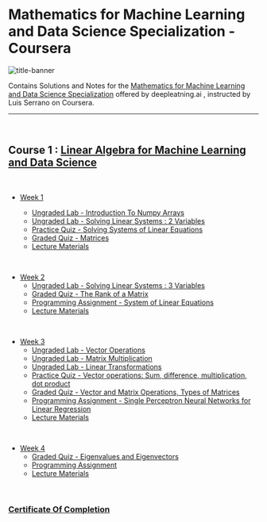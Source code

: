 # Mathematics for Machine Learning and Data Science Specialization - Coursera

![title-banner](https://github.com/greyhatguy007/Mathematics-for-Machine-Learning-and-Data-Science-Specialization-Coursera/assets/77543865/42742826-89a3-41c4-aa6a-6d0f83b260b6)


Contains Solutions and Notes for the [Mathematics for Machine Learning and Data Science Specialization](https://www.coursera.org/learn/machine-learning-probability-and-statistics) offered by deepleatning.ai , instructed by Luis Serrano on Coursera.

<hr/>

<br/>

## Course 1 : [Linear Algebra for Machine Learning and Data Science](https://www.coursera.org/learn/machine-learning-linear-algebra)

<br/>

- [Week 1](/C1/w1/)
    
    - [Ungraded Lab - Introduction To Numpy Arrays](/C1/w1/lab/C1_W1_Lab_1_introduction_to_numpy_arrays.ipynb)
    - [Ungraded Lab - Solving Linear Systems : 2 Variables](/C1/w1/lab/C1_W1_Lab_2_solving_linear_systems_2_variables.ipynb)
    - [Practice Quiz - Solving Systems of Linear Equations](/C1/w1/pq1/)
    - [Graded Quiz - Matrices](/C1/w1/q1/)
    - [Lecture Materials](/C1/w1/C1w1notes.pdf)

<br/>

- [Week 2](/C1/w2/)
    - [Ungraded Lab - Solving Linear Systems : 3 Variables](/C1/w2/C1w2_ungraded_lab.ipynb)
    - [Graded Quiz - The Rank of a Matrix](/C1/w2/q1/)
    - [Programming Assignment - System of Linear Equations](/C1/w2/C1w2_graded_lab/)
    - [Lecture Materials](/C1/w2/C1w2notes.pdf)

<br/>

- [Week 3](/C1/w3/)
    - [Ungraded Lab - Vector Operations](/C1/w3/lab/C1_W3_Lab_1_vector_operations.ipynb)
    - [Ungraded Lab - Matrix Multiplication](/C1/w3/lab/C1_W3_Lab_2_matrix_multiplication.ipynb)
    - [Ungraded Lab - Linear Transformations](/C1/w3/lab/C1_W3_Lab_3_linear_transformations.ipynb)
    - [Practice Quiz - Vector operations: Sum, difference, multiplication, dot product](/C1/w3/pq1)
    - [Graded Quiz - Vector and Matrix Operations, Types of Matrices](/C1/w3/q1/)
    - [Programming Assignment - Single Perceptron Neural Networks for Linear Regression](/C1/w3/C1w3_graded_lab/)
    - [Lecture Materials](/C1/w3/C1w3notes.pdf)

<br/>

- [Week 4](/C1/w4/)
    - [Graded Quiz - Eigenvalues and Eigenvectors](/C1/w4/q1/)
    - [Programming Assignment](/C1/w4/C1w4_graded_lab/)
    - [Lecture Materials](/C1/w4/C1w4notes.pdf)

<br/>

### [Certificate Of Completion](https://coursera.org/share/4dcac0c68e690f1947739cc62143dc78)
